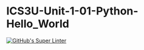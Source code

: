 # ICS3U-Unit-1-01-Python-Hello_World

[![GitHub's Super Linter](https://github.com/liam-fletcher1/ICS3U-Unit-1-01-Python-Hello_World/workflows/GitHub's%20Super%20Linter/badge.svg)](https://github.com/liam-fletcher1/ICS3U-Unit-1-01-Python-Hello_World/actions)

